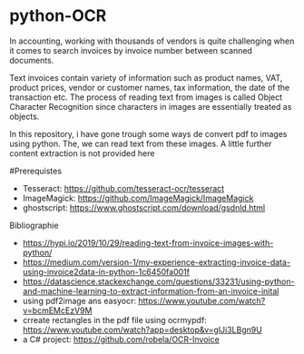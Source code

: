 # python-OCR

In accounting, working with thousands of vendors is quite challenging when it comes to search invoices by invoice number between scanned documents.

Text invoices contain variety of information such as product names, VAT, product prices, vendor or customer names, tax information, the date of the transaction etc. The process of reading text from images is called Object Character Recognition since characters in images are essentially treated as objects.

In this repository, i have gone trough some ways de convert pdf to images using python. The, we can read text from these images. A little further content extraction is not provided here


#Prerequistes
- Tesseract: https://github.com/tesseract-ocr/tesseract
- ImageMagick: https://github.com/ImageMagick/ImageMagick 
- ghostscript: https://www.ghostscript.com/download/gsdnld.html



Bibliographie
- https://hypi.io/2019/10/29/reading-text-from-invoice-images-with-python/
- https://medium.com/version-1/my-experience-extracting-invoice-data-using-invoice2data-in-python-1c6450fa001f
- https://datascience.stackexchange.com/questions/33231/using-python-and-machine-learning-to-extract-information-from-an-invoice-inital
- using pdf2image ans easyocr: https://www.youtube.com/watch?v=bcmEMcEzV9M
- crreate rectangles in the pdf file using ocrmypdf: https://www.youtube.com/watch?app=desktop&v=glJi3LBgn9U
- a C# project: https://github.com/robela/OCR-Invoice
